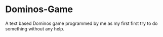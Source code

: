 # Dominos-Game
A text based Dominos game programmed by me as my first first try to do something without any help.

